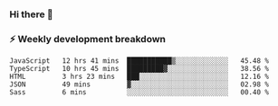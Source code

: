 ### Hi there 👋

### ⚡ Weekly development breakdown
<!--START_SECTION:waka-->
```text
JavaScript   12 hrs 41 mins  ███████████▒░░░░░░░░░░░░░   45.48 % 
TypeScript   10 hrs 45 mins  █████████▓░░░░░░░░░░░░░░░   38.56 % 
HTML         3 hrs 23 mins   ███░░░░░░░░░░░░░░░░░░░░░░   12.16 % 
JSON         49 mins         ▓░░░░░░░░░░░░░░░░░░░░░░░░   02.98 % 
Sass         6 mins          ░░░░░░░░░░░░░░░░░░░░░░░░░   00.40 % 
```
<!--END_SECTION:waka-->
<!--
**MarceloWis/MarceloWis** is a ✨ _special_ ✨ repository because its `README.md` (this file) appears on your GitHub profile.

Here are some ideas to get you started:

- 🔭 I’m currently working on ...
- 🌱 I’m currently learning ...
- 👯 I’m looking to collaborate on ...
- 🤔 I’m looking for help with ...
- 💬 Ask me about ...
- 📫 How to reach me: ...
- 😄 Pronouns: ...
- ⚡ Fun fact: ...
-->
